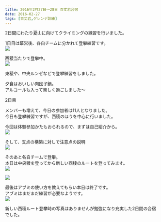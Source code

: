 ```yaml
---
title: 2016年2月27日～28日 百丈岩合宿
date: 2016-02-27
tags: [百丈岩,ゲレンデ訓練]
---
```


2日間にわたり夏山に向けてクライミングの練習を行いました。  

1日目は幕営後、各自チームに分かれて登攀練習です。  
![](/2016/02/27/20160227/img_1.jpg)  

西稜当たりで登攀中。  
![](/2016/02/27/20160227/img_2.jpg)  

東稜や、中央ルンゼなどで登攀練習をしました。  

夕食はおいしい肉団子鍋。  
アルコールも入って楽しく過ごしました～  

2日目  

メンバーも増えて、今日の参加者は11人となりました。  
今日も登攀練習ですが、西稜のほうを中心に行いました。  

今回は体験参加かたもおられるので、まずは自己紹介から。  
![](/2016/02/27/20160227/2.jpg)  

そして、支点の構築に対しで注意点の説明  
![](/2016/02/27/20160227/img_3.jpg)  

そのあと各自チームで登攀。  
本日は中央稜を登ってから新しい西稜のルートを登ってみます。  
![](/2016/02/27/20160227/img_1103.jpg)  

![](/2016/02/27/20160227/fullsizerender.jpg)  

最後はアブミの使い方を教えてもらい本日は終了です。  
アブミはまだまだ練習が必要なようです。  
![](/2016/02/27/20160227/img_2536.jpg)  

新しい西稜ルート登攀時の写真はありませんが勉強になり充実した2日間の合宿でした。
